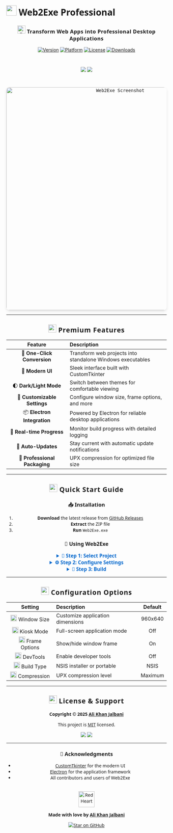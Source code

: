 # <img src="app_icon.ico" width="32"/> <span style="font-family: 'Segoe UI', Arial, sans-serif;">Web2Exe Professional</span>

<div align="center">

<h3 style="font-family: 'Segoe UI', Arial, sans-serif; font-weight: 600; letter-spacing: 0.5px;">
  <img src="https://raw.githubusercontent.com/Tarikul-Islam-Anik/Animated-Fluent-Emojis/master/Emojis/Objects/Rocket.png" alt="Rocket" width="25" height="25" /> 
  Transform Web Apps into Professional Desktop Applications
</h3>

[![Version](https://img.shields.io/badge/VERSION-1.0.0-E6526F?style=for-the-badge&logoWidth=25&labelColor=black)](https://github.com/MurShidM01/Web2Exe-Python-Tool/releases)
[![Platform](https://img.shields.io/badge/WINDOWS-10/11-00A4EF?style=for-the-badge&logo=windows&logoColor=white&labelColor=black)](https://github.com/MurShidM01/Web2Exe-Python-Tool/releases)
[![License](https://img.shields.io/badge/LICENSE-MIT-green?style=for-the-badge&labelColor=black)](LICENSE)
[![Downloads](https://img.shields.io/github/downloads/MurShidM01/Web2Exe-Python-Tool/total?style=for-the-badge&color=blue&labelColor=black)](https://github.com/MurShidM01/Web2Exe-Python-Tool/releases)

<br/>

[<img src="https://img.shields.io/badge/DOWNLOAD-Latest_Release-2ea44f?style=for-the-badge&logo=download&logoColor=white&labelColor=black" />](https://github.com/MurShidM01/Web2Exe-Python-Tool/releases/latest)
[<img src="https://img.shields.io/badge/REPORT-Bug-red?style=for-the-badge&logo=github&logoColor=white&labelColor=black" />](https://github.com/MurShidM01/Web2Exe-Python-Tool/issues)

<br/>

<kbd><img src="screenshots/main.png" alt="Web2Exe Screenshot" width="700" style="border-radius: 10px; box-shadow: 0 4px 8px rgba(0,0,0,0.1);"/></kbd>

</div>

---

<h2 align="center" style="font-family: 'Segoe UI', Arial, sans-serif; font-weight: 600; letter-spacing: 1px;">
  <img src="https://raw.githubusercontent.com/Tarikul-Islam-Anik/Animated-Fluent-Emojis/master/Emojis/Objects/High%20Voltage.png" alt="High Voltage" width="25" height="25" />
  Premium Features
</h2>

<div align="center">

| <div style="min-width:150px">Feature</div> | Description |
|:---:|:---|
| 🎯 **One-Click Conversion** | Transform web projects into standalone Windows executables |
| 🎨 **Modern UI** | Sleek interface built with CustomTkinter |
| 🌓 **Dark/Light Mode** | Switch between themes for comfortable viewing |
| 🔧 **Customizable Settings** | Configure window size, frame options, and more |
| 📦 **Electron Integration** | Powered by Electron for reliable desktop applications |
| 🚀 **Real-time Progress** | Monitor build progress with detailed logging |
| 🔄 **Auto-Updates** | Stay current with automatic update notifications |
| 🎉 **Professional Packaging** | UPX compression for optimized file size |

</div>

---

<h2 align="center" style="font-family: 'Segoe UI', Arial, sans-serif; font-weight: 600; letter-spacing: 1px;">
  <img src="https://raw.githubusercontent.com/Tarikul-Islam-Anik/Animated-Fluent-Emojis/master/Emojis/Objects/Gear.png" alt="Gear" width="25" height="25" />
  Quick Start Guide
</h2>

<div align="center" style="font-family: 'Segoe UI', Arial, sans-serif;">

### 📥 Installation

1. **Download** the latest release from [GitHub Releases](https://github.com/MurShidM01/Web2Exe-Python-Tool/releases)
2. **Extract** the ZIP file
3. **Run** `Web2Exe.exe`

### 🚀 Using Web2Exe

<details>
<summary style="font-size: 1.1em; font-weight: 600; cursor: pointer; color: #0066CC;">📂 Step 1: Select Project</summary>

- Click "Browse" to choose your web project folder
- Must contain an `index.html` file
</details>

<details>
<summary style="font-size: 1.1em; font-weight: 600; cursor: pointer; color: #0066CC;">⚙️ Step 2: Configure Settings</summary>

- Enter your application name
- (Optional) Choose a custom icon (.ico file)
- Adjust window size and other options
</details>

<details>
<summary style="font-size: 1.1em; font-weight: 600; cursor: pointer; color: #0066CC;">🚀 Step 3: Build</summary>

- Click "Build Application"
- Wait for the process to complete
- Use "Show in Folder" to locate your executable
</details>

</div>

---

<h2 align="center" style="font-family: 'Segoe UI', Arial, sans-serif; font-weight: 600; letter-spacing: 1px;">
  <img src="https://raw.githubusercontent.com/Tarikul-Islam-Anik/Animated-Fluent-Emojis/master/Emojis/Objects/Gear.png" alt="Gear" width="25" height="25" />
  Configuration Options
</h2>

<div align="center">

| Setting | Description | Default |
|:---:|:---|:---:|
| <img src="https://raw.githubusercontent.com/Tarikul-Islam-Anik/Animated-Fluent-Emojis/master/Emojis/Objects/Desktop%20Computer.png" width="20" height="20" /> Window Size | Customize application dimensions | 960x640 |
| <img src="https://raw.githubusercontent.com/Tarikul-Islam-Anik/Animated-Fluent-Emojis/master/Emojis/Objects/Television.png" width="20" height="20" /> Kiosk Mode | Full-screen application mode | Off |
| <img src="https://raw.githubusercontent.com/Tarikul-Islam-Anik/Animated-Fluent-Emojis/master/Emojis/Objects/Window.png" width="20" height="20" /> Frame Options | Show/hide window frame | On |
| <img src="https://raw.githubusercontent.com/Tarikul-Islam-Anik/Animated-Fluent-Emojis/master/Emojis/Objects/Hammer%20and%20Wrench.png" width="20" height="20" /> DevTools | Enable developer tools | Off |
| <img src="https://raw.githubusercontent.com/Tarikul-Islam-Anik/Animated-Fluent-Emojis/master/Emojis/Objects/Package.png" width="20" height="20" /> Build Type | NSIS installer or portable | NSIS |
| <img src="https://raw.githubusercontent.com/Tarikul-Islam-Anik/Animated-Fluent-Emojis/master/Emojis/Objects/Compression.png" width="20" height="20" /> Compression | UPX compression level | Maximum |

</div>

---

<h2 align="center" style="font-family: 'Segoe UI', Arial, sans-serif; font-weight: 600; letter-spacing: 1px;">
  <img src="https://raw.githubusercontent.com/Tarikul-Islam-Anik/Animated-Fluent-Emojis/master/Emojis/Objects/Scroll.png" alt="Scroll" width="25" height="25" />
  License & Support
</h2>

<div align="center" style="font-family: 'Segoe UI', Arial, sans-serif;">

**Copyright © 2025 [Ali Khan Jalbani](https://github.com/MurShidM01)**

This project is [MIT](LICENSE) licensed.

[<img src="https://img.shields.io/badge/JOIN-DISCORD-5865F2?style=for-the-badge&logo=discord&logoColor=white&labelColor=black" />](https://discord.gg/your-invite-link)
[<img src="https://img.shields.io/badge/SEND-EMAIL-EA4335?style=for-the-badge&logo=gmail&logoColor=white&labelColor=black" />](mailto:support@web2exe.com)

</div>

---

<div align="center" style="font-family: 'Segoe UI', Arial, sans-serif;">

### 🙏 Acknowledgments

- [CustomTkinter](https://github.com/TomSchimansky/CustomTkinter) for the modern UI
- [Electron](https://www.electronjs.org/) for the application framework
- All contributors and users of Web2Exe

<br/>

<img src="https://raw.githubusercontent.com/Tarikul-Islam-Anik/Animated-Fluent-Emojis/master/Emojis/Smilies/Red%20Heart.png" alt="Red Heart" width="50" height="50" />

**Made with love by [Ali Khan Jalbani](https://github.com/MurShidM01)**

<a href="https://github.com/MurShidM01/Web2Exe-Python-Tool">
  <img src="https://img.shields.io/badge/⭐_Star_Us_on_GitHub-black?style=for-the-badge&logo=github&logoColor=gold" alt="Star on GitHub" />
</a>

</div> 
